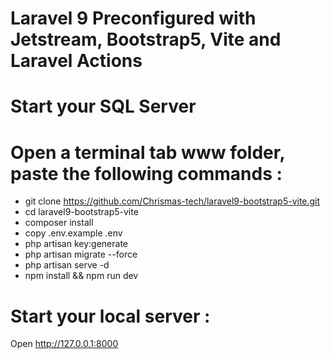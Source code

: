 # Laravel 9 Preconfigured with Jetstream, Bootstrap5, Vite and Laravel Actions

# Start your SQL Server

# Open a terminal tab www folder, paste the following commands :

- git clone https://github.com/Chrismas-tech/laravel9-bootstrap5-vite.git
- cd laravel9-bootstrap5-vite
- composer install
- copy .env.example .env
- php artisan key:generate
- php artisan migrate --force
- php artisan serve -d
- npm install && npm run dev

# Start your local server : 

Open http://127.0.0.1:8000
